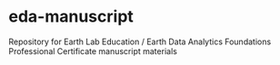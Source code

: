 # eda-manuscript
Repository for Earth Lab Education / Earth Data Analytics Foundations Professional Certificate manuscript materials
